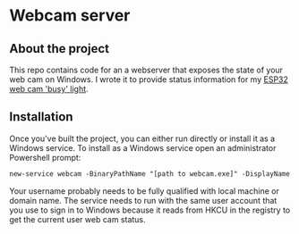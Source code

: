# Webcam server

## About the project

This repo contains code for an a webserver that exposes the state of your web cam on Windows. I wrote it to provide status information for my [ESP32 web cam 'busy' light](https://github.com/danbowker/esp-cam-light).

## Installation

Once you've built the project, you can either run directly or install it as a Windows service. To install as a Windows service open an administrator Powershell prompt:

```ps
new-service webcam -BinaryPathName "[path to webcam.exe]" -DisplayName "Web Cam Status" -StartupType Automatic -Credential [your local windows username]
```

Your username probably needs to be fully qualified with local machine or domain name. The service needs to run with the same user account that you use to sign in to Windows because it reads from HKCU in the registry to get the current user web cam status.
